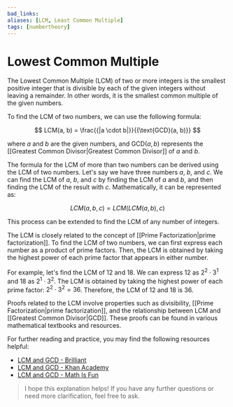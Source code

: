 ```yaml
---
bad_links: 
aliases: [LCM, Least Common Multiple]
tags: [numbertheory]
---
```

# Lowest Common Multiple

The Lowest Common Multiple (LCM) of two or more integers is the smallest positive integer that is divisible by each of the given integers without leaving a remainder. In other words, it is the smallest common multiple of the given numbers.

To find the LCM of two numbers, we can use the following formula:

$$
LCM(a, b) = \frac{{|a \cdot b|}}{{\text{GCD}(a, b)}}
$$

where $a$ and $b$ are the given numbers, and $\text{GCD}(a, b)$ represents the [[Greatest Common Divisor|Greatest Common Divisor]] of $a$ and $b$.

The formula for the LCM of more than two numbers can be derived using the LCM of two numbers. Let's say we have three numbers $a$, $b$, and $c$. We can find the LCM of $a$, $b$, and $c$ by finding the LCM of $a$ and $b$, and then finding the LCM of the result with $c$. Mathematically, it can be represented as:

$$
LCM(a, b, c) = LCM(LCM(a, b), c)
$$

This process can be extended to find the LCM of any number of integers.

The LCM is closely related to the concept of [[Prime Factorization|prime factorization]]. To find the LCM of two numbers, we can first express each number as a product of prime factors. Then, the LCM is obtained by taking the highest power of each prime factor that appears in either number.

For example, let's find the LCM of 12 and 18. We can express 12 as $2^2 \cdot 3^1$ and 18 as $2^1 \cdot 3^2$. The LCM is obtained by taking the highest power of each prime factor: $2^2 \cdot 3^2 = 36$. Therefore, the LCM of 12 and 18 is 36.

Proofs related to the LCM involve properties such as divisibility, [[Prime Factorization|prime factorization]], and the relationship between LCM and [[Greatest Common Divisor|GCD]]. These proofs can be found in various mathematical textbooks and resources.

For further reading and practice, you may find the following resources helpful:

- [LCM and GCD - Brilliant](https://brilliant.org/wiki/least-common-multiple-lcm/)
- [LCM and GCD - Khan Academy](https://www.khanacademy.org/math/pre-algebra/pre-algebra-factors-multiples/pre-algebra-lcm-gcf/a/least-common-multiple)
- [LCM and GCD - Math Is Fun](https://www.mathsisfun.com/least-common-multiple.html)

> I hope this explanation helps! If you have any further questions or need more clarification, feel free to ask.